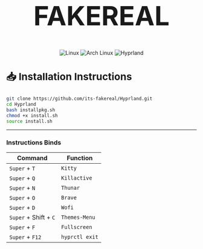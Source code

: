 <h1 align="center" style="font-size: 70px; font-weight: bold;">
  FAKEREAL
</h1>

<p align="center">
  <img src="https://img.shields.io/badge/Linux-black?style=for-the-badge&logo=Linux&logoColor=white" alt="Linux" />
  <img src="https://img.shields.io/badge/Arch-1793D1?style=for-the-badge&logo=ArchLinux&logoColor=white" alt="Arch Linux" />
  <img src="https://img.shields.io/badge/Hyprland-7E42F4?style=for-the-badge&logo=hyprland" alt="Hyprland" />
</p>


 <h3 style="font-size: 26px; font-weight: bold;">
 📥 Installation Instructions</h3>


```bash
git clone https://github.com/its-fakereal/Hyprland.git
cd Hyprland
bash installpkg.sh
chmod +x install.sh
source install.sh
```

---

### Instructions Binds

| Command | Function |
| ------- | -------- |
| `Super` + `T` | `Kitty` |
| `Super` + `Q` | `Killactive` |
| `Super` + `N` | `Thunar` |
| `Super` + `O` | `Brave` |
| `Super` + `D` | `Wofi` |
| `Super` + Shift + `C` | `Themes-Menu` |
| `Super` + `F` | `Fullscreen` |
| `Super` + `F12` | `hyprctl exit` |
